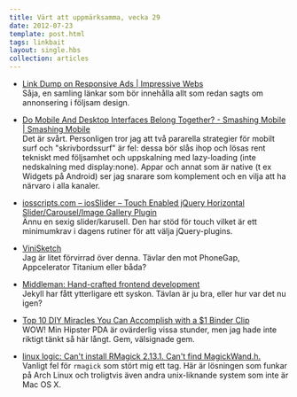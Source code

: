 ```yaml
---
title: Värt att uppmärksamma, vecka 29
date: 2012-07-23
template: post.html
tags: linkbait
layout: single.hbs
collection: articles
---
```

* [Link Dump on Responsive Ads | Impressive Webs](http://www.impressivewebs.com/link-dump-on-responsive-ads/)  
  Såja, en samling länkar som bör innehålla allt som redan sagts om annonsering i följsam design.

 * [Do Mobile And Desktop Interfaces Belong Together? - Smashing Mobile | Smashing Mobile](http://mobile.smashingmagazine.com/2012/07/19/do-mobile-desktop-interfaces-belong-together/)  
  Det är svårt. Personligen tror jag att två pararella strategier för mobilt surf och "skrivbordssurf" är fel: dessa bör slås ihop och lösas rent tekniskt med följsamhet och uppskalning med lazy-loading (inte nedskalning med display:none).   Appar och annat som är native (t ex Widgets på Android) ser jag snarare som komplement och en vilja att ha närvaro i alla kanaler.

 * [iosscripts.com – iosSlider – Touch Enabled jQuery Horizontal Slider/Carousel/Image Gallery Plugin](http://www.iosscripts.com/iosslider/)  
  Ännu en sexig slider/karusell. Den har stöd för touch vilket är ett minimumkrav i dagens rutiner för att välja jQuery-plugins.

 * [ViniSketch](http://www.vinisketch.fr/mainSite/en.html)  
  Jag är litet förvirrad över denna. Tävlar den mot PhoneGap, Appcelerator Titanium eller båda?

 * [Middleman: Hand-crafted frontend development](http://middlemanapp.com/)  
  Jekyll har fått ytterligare ett syskon. Tävlan är ju bra, eller hur var det nu igen?

 * [Top 10 DIY Miracles You Can Accomplish with a $1 Binder Clip](http://lifehacker.com/5927857)  
  WOW!  Min Hipster PDA är ovärderlig vissa stunder, men jag hade inte riktigt tänkt så här långt. Gem, välsignade gem.

 * [linux logic: Can't install RMagick 2.13.1. Can't find MagickWand.h.](http://linuxlogics.blogspot.se/2012/01/cant-install-rmagick-2131-cant-find.html)  
Vanligt fel för `rmagick` som stört mig ett tag. Här är lösningen som funkar på Arch Linux och troligtvis även andra unix-liknande system som inte är Mac OS X.